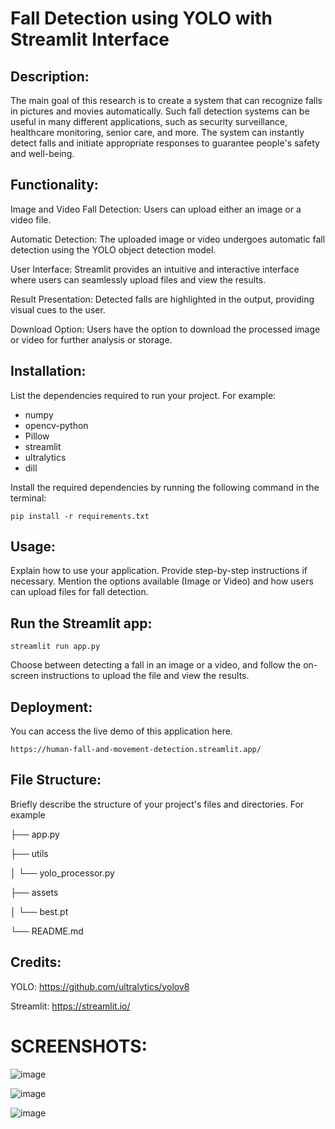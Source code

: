 # Fall Detection using YOLO with Streamlit Interface

## Description:
The main goal of this research is to create a system that can recognize falls in pictures and movies automatically. Such fall detection systems can be useful in many different applications, such as security surveillance, healthcare monitoring, senior care, and more. The system can instantly detect falls and initiate appropriate responses to guarantee people's safety and well-being.

## Functionality:

Image and Video Fall Detection: Users can upload either an image or a video file.

Automatic Detection: The uploaded image or video undergoes automatic fall detection using the YOLO object detection model.

User Interface: Streamlit provides an intuitive and interactive interface where users can seamlessly upload files and view the results.

Result Presentation: Detected falls are highlighted in the output, providing visual cues to the user.

Download Option: Users have the option to download the processed image or video for further analysis or storage.

## Installation:
List the dependencies required to run your project. For example:
- numpy
- opencv-python
- Pillow
- streamlit
- ultralytics
- dill

Install the required dependencies by running the following command in the terminal:

    pip install -r requirements.txt


## Usage:
Explain how to use your application. Provide step-by-step instructions if necessary. Mention the options available (Image or Video) and how users can upload files for fall detection.

## Run the Streamlit app:

    streamlit run app.py

Choose between detecting a fall in an image or a video, and follow the on-screen instructions to upload the file and view the results.

## Deployment: 

You can access the live demo of this application here.
    
    https://human-fall-and-movement-detection.streamlit.app/

## File Structure:
Briefly describe the structure of your project's files and directories. 
For example

├── app.py

├── utils

│   └── yolo_processor.py

├── assets

│   └── best.pt

└── README.md

## Credits:

YOLO: https://github.com/ultralytics/yolov8

Streamlit: https://streamlit.io/

# SCREENSHOTS:

![image](https://github.com/kothariyashh/Human-fall-and-movement-detection/assets/95516314/5701fd7e-27c1-48fb-9935-d4464c5cd5d1)

![image](https://github.com/kothariyashh/Human-fall-and-movement-detection/assets/95516314/1838f618-b3bb-4c2c-9883-bf43c456b745)

![image](https://github.com/kothariyashh/Human-fall-and-movement-detection/assets/95516314/b421317a-2c3e-439e-8ccd-09f9d63047d1)





